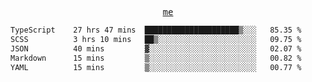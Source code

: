 <p align="center">
  <samp>
    <a href="https://yiwwhl.com">me</a>
  </samp>
</p>

<!--START_SECTION:waka-->

```txt
TypeScript    27 hrs 47 mins  █████████████████████▒░░░   85.35 %
SCSS          3 hrs 10 mins   ██▒░░░░░░░░░░░░░░░░░░░░░░   09.75 %
JSON          40 mins         ▓░░░░░░░░░░░░░░░░░░░░░░░░   02.07 %
Markdown      15 mins         ▒░░░░░░░░░░░░░░░░░░░░░░░░   00.82 %
YAML          15 mins         ▒░░░░░░░░░░░░░░░░░░░░░░░░   00.77 %
```

<!--END_SECTION:waka-->